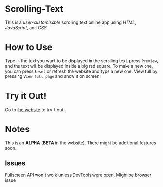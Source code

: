 # Scrolling-Text
This is a _user-customisable_ scrolling text online app using _HTML_, _JavaScript_, and _CSS_.
# How to Use
Type in the text you want to be displayed in the scrolling text, press `Preview`, and the text will be displayed inside a big red square.
To make a new one, you can press `Reset` or refresh the website and type a new one.
View full by pressing `View full page` and show it on screen!
# Try it Out!
Go to [the website](https://pro70crazy.wuaze.com/HTMLtest/scrolling_text/) to try it out.
# Notes
This is an **ALPHA** (**BETA** in the website). There might be additional features soon.
## Issues
Fullscreen API won't work unless DevTools were open. Might be browser issue
